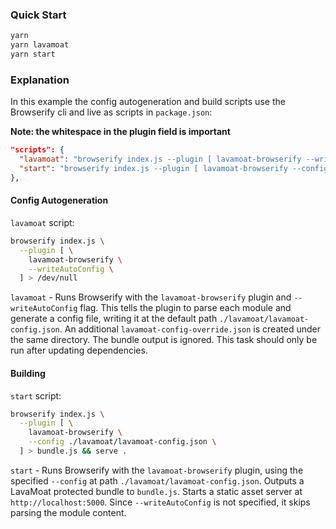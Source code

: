 ### Quick Start

```bash
yarn
yarn lavamoat
yarn start
```

### Explanation

In this example the config autogeneration and build scripts use the Browserify cli and live as scripts in `package.json`: 

**Note: the whitespace in the plugin field is important**

```json
"scripts": {
  "lavamoat": "browserify index.js --plugin [ lavamoat-browserify --writeAutoConfig ] > /dev/null",
  "start": "browserify index.js --plugin [ lavamoat-browserify --config ./lavamoat/lavamoat-config.json ] > bundle.js && serve ."
},
```
#### Config Autogeneration

`lavamoat` script:

```bash
browserify index.js \
  --plugin [ \
    lavamoat-browserify \
    --writeAutoConfig \
  ] > /dev/null
```

`lavamoat` - Runs Browserify with the `lavamoat-browserify` plugin and `--writeAutoConfig` flag. This tells the plugin to parse each module and generate a config file, writing it at the default path `./lavamoat/lavamoat-config.json`. An additional `lavamoat-config-override.json` is created under the same directory. The bundle output is ignored. This task should only be run after updating dependencies.

#### Building

`start` script:

```bash
browserify index.js \
  --plugin [ \
    lavamoat-browserify \
    --config ./lavamoat/lavamoat-config.json \
  ] > bundle.js && serve .
```

`start` - Runs Browserify with the `lavamoat-browserify` plugin, using the specified `--config` at path `./lavamoat/lavamoat-config.json`. Outputs a LavaMoat protected bundle to `bundle.js`. Starts a static asset server at `http://localhost:5000`. Since `--writeAutoConfig` is not specified, it skips parsing the module content.

